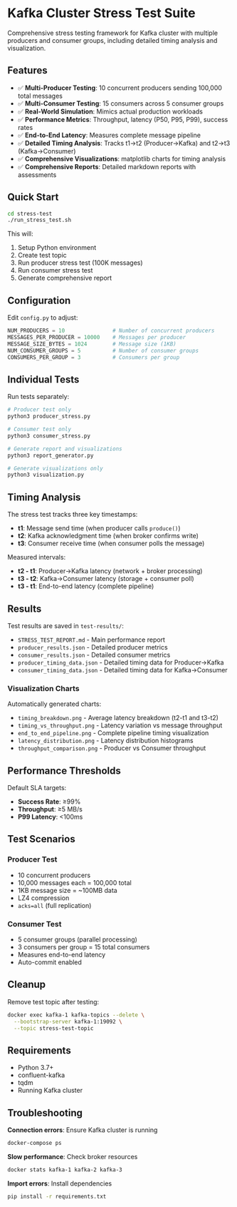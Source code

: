 # Kafka Cluster Stress Test Suite

Comprehensive stress testing framework for Kafka cluster with multiple producers and consumer groups, including detailed timing analysis and visualization.

## Features

- ✅ **Multi-Producer Testing**: 10 concurrent producers sending 100,000 total messages
- ✅ **Multi-Consumer Testing**: 15 consumers across 5 consumer groups
- ✅ **Real-World Simulation**: Mimics actual production workloads
- ✅ **Performance Metrics**: Throughput, latency (P50, P95, P99), success rates
- ✅ **End-to-End Latency**: Measures complete message pipeline
- ✅ **Detailed Timing Analysis**: Tracks t1→t2 (Producer→Kafka) and t2→t3 (Kafka→Consumer)
- ✅ **Comprehensive Visualizations**: matplotlib charts for timing analysis
- ✅ **Comprehensive Reports**: Detailed markdown reports with assessments

## Quick Start

```bash
cd stress-test
./run_stress_test.sh
```

This will:
1. Setup Python environment
2. Create test topic
3. Run producer stress test (100K messages)
4. Run consumer stress test
5. Generate comprehensive report

## Configuration

Edit `config.py` to adjust:

```python
NUM_PRODUCERS = 10               # Number of concurrent producers
MESSAGES_PER_PRODUCER = 10000    # Messages per producer
MESSAGE_SIZE_BYTES = 1024        # Message size (1KB)
NUM_CONSUMER_GROUPS = 5          # Number of consumer groups
CONSUMERS_PER_GROUP = 3          # Consumers per group
```

## Individual Tests

Run tests separately:

```bash
# Producer test only
python3 producer_stress.py

# Consumer test only
python3 consumer_stress.py

# Generate report and visualizations
python3 report_generator.py

# Generate visualizations only
python3 visualization.py
```

## Timing Analysis

The stress test tracks three key timestamps:
- **t1**: Message send time (when producer calls `produce()`)
- **t2**: Kafka acknowledgment time (when broker confirms write)
- **t3**: Consumer receive time (when consumer polls the message)

Measured intervals:
- **t2 - t1**: Producer→Kafka latency (network + broker processing)
- **t3 - t2**: Kafka→Consumer latency (storage + consumer poll)
- **t3 - t1**: End-to-end latency (complete pipeline)

## Results

Test results are saved in `test-results/`:
- `STRESS_TEST_REPORT.md` - Main performance report
- `producer_results.json` - Detailed producer metrics
- `consumer_results.json` - Detailed consumer metrics
- `producer_timing_data.json` - Detailed timing data for Producer→Kafka
- `consumer_timing_data.json` - Detailed timing data for Kafka→Consumer

### Visualization Charts

Automatically generated charts:
- `timing_breakdown.png` - Average latency breakdown (t2-t1 and t3-t2)
- `timing_vs_throughput.png` - Latency variation vs message throughput
- `end_to_end_pipeline.png` - Complete pipeline timing visualization
- `latency_distribution.png` - Latency distribution histograms
- `throughput_comparison.png` - Producer vs Consumer throughput

## Performance Thresholds

Default SLA targets:
- **Success Rate**: ≥99%
- **Throughput**: ≥5 MB/s
- **P99 Latency**: <100ms

## Test Scenarios

### Producer Test
- 10 concurrent producers
- 10,000 messages each = 100,000 total
- 1KB message size = ~100MB data
- LZ4 compression
- `acks=all` (full replication)

### Consumer Test
- 5 consumer groups (parallel processing)
- 3 consumers per group = 15 total consumers
- Measures end-to-end latency
- Auto-commit enabled

## Cleanup

Remove test topic after testing:

```bash
docker exec kafka-1 kafka-topics --delete \
  --bootstrap-server kafka-1:19092 \
  --topic stress-test-topic
```

## Requirements

- Python 3.7+
- confluent-kafka
- tqdm
- Running Kafka cluster

## Troubleshooting

**Connection errors**: Ensure Kafka cluster is running
```bash
docker-compose ps
```

**Slow performance**: Check broker resources
```bash
docker stats kafka-1 kafka-2 kafka-3
```

**Import errors**: Install dependencies
```bash
pip install -r requirements.txt
```
